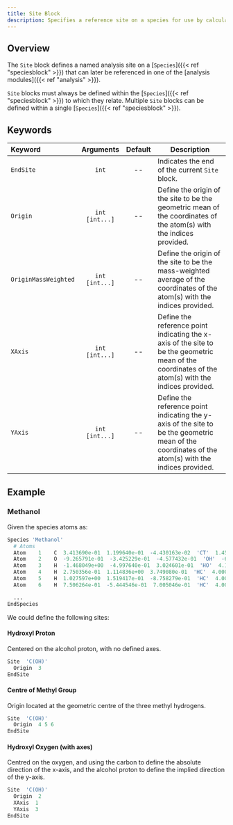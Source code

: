 ```yaml
---
title: Site Block
description: Specifies a reference site on a species for use by calculation / analysis routines
---
```


## Overview

The `Site` block defines a named analysis site on a [`Species`]({{< ref "speciesblock" >}}) that can later be referenced in one of the [analysis modules]({{< ref "analysis" >}}).

`Site` blocks must always be defined within the [`Species`]({{< ref "speciesblock" >}}) to which they relate. Multiple `Site` blocks can be defined within a single [`Species`]({{< ref "speciesblock" >}}).

## Keywords

|Keyword|Arguments|Default|Description|
|:------|:--:|:-----:|-----------|
|`EndSite`|`int`|--|Indicates the end of the current `Site` block.|
|`Origin`|`int`<br/>`[int...]`|--|Define the origin of the site to be the geometric mean of the coordinates of the atom(s) with the indices provided.|
|`OriginMassWeighted`|`int`<br/>`[int...]`|--|Define the origin of the site to be the mass-weighted average of the coordinates of the atom(s) with the indices provided.|
|`XAxis`|`int`<br/>`[int...]`|--|Define the reference point indicating the x-axis of the site to be the geometric mean of the coordinates of the atom(s) with the indices provided.|
|`YAxis`|`int`<br/>`[int...]`|--|Define the reference point indicating the y-axis of the site to be the geometric mean of the coordinates of the atom(s) with the indices provided.|

## Example

### Methanol

Given the species atoms as:

```r
Species 'Methanol'
  # Atoms
  Atom    1    C  3.413690e-01  1.199640e-01  -4.430163e-02  'CT'  1.450000e-01
  Atom    2    O  -9.265791e-01  -3.425229e-01  -4.577432e-01  'OH'  -6.830000e-01
  Atom    3    H  -1.468049e+00  -4.997640e-01  3.024601e-01  'HO'  4.180000e-01
  Atom    4    H  2.750356e-01  1.114836e+00  3.749080e-01  'HC'  4.000000e-02
  Atom    5    H  1.027597e+00  1.519417e-01  -8.758279e-01  'HC'  4.000000e-02
  Atom    6    H  7.506264e-01  -5.444546e-01  7.005046e-01  'HC'  4.000000e-02

  ...
EndSpecies
```

We could define the following sites:

#### Hydroxyl Proton

Centered on the alcohol proton, with no defined axes.

```r
Site  'C(OH)'
  Origin  3
EndSite
```

#### Centre of Methyl Group

Origin located at the geometric centre of the three methyl hydrogens.

```r
Site  'C(OH)'
  Origin  4 5 6
EndSite
```

#### Hydroxyl Oxygen (with axes)

Centred on the oxygen, and using the carbon to define the absolute direction of the x-axis, and the alcohol proton to define the implied direction of the y-axis.

```r
Site  'C(OH)'
  Origin  2
  XAxis  1
  YAxis  3
EndSite
```
